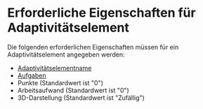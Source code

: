 # Erforderliche Eigenschaften für Adaptivitätselement

Die folgenden erforderlichen Eigenschaften müssen für ein Adaptivitätselement angegeben werden:

- [Adaptivitätselementname](AWA9021.md)
- [Aufgaben](AWA0005.md)
- Punkte (Standardwert ist "0")
- Arbeitsaufwand (Standardwert ist "0")
- 3D-Darstellung (Standardwert ist "Zufällig")

